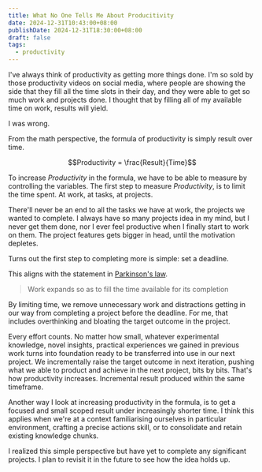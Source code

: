 ```yaml
---
title: What No One Tells Me About Producitivity
date: 2024-12-31T10:43:00+08:00
publishDate: 2024-12-31T18:30:00+08:00
draft: false
tags:
  - productivity
---
```


I've always think of productivity as getting more things done. I'm so sold by those productivity videos on social media, where people are showing the side that they fill all the time slots in their day, and they were able to get so much work and projects done. I thought that by filling all of my available time on work, results will yield.

I was wrong.

From the math perspective, the formula of productivity is simply result over time.

$$Productivity = \frac{Result}{Time}$$

To increase *Productivity* in the formula, we have to be able to measure by controlling the variables. The first step to measure *Productivity*, is to limit the time spent. At work, at tasks, at projects.

There'll never be an end to all the tasks we have at work, the projects we wanted to complete. I always have so many projects idea in my mind, but I never get them done, nor I ever feel productive when I finally start to work on them. The project features gets bigger in head, until the motivation depletes.

Turns out the first step to completing more is simple: set a deadline.

This aligns with the statement in [Parkinson's law](https://en.wikipedia.org/wiki/Parkinson%27s_law). 

> Work expands so as to fill the time available for its completion

By limiting time, we remove unnecessary work and distractions getting in our way from completing a project before the deadline. For me, that includes overthinking and bloating the target outcome in the project.

Every effort counts. No matter how small, whatever experimental knowledge, novel insights, practical experiences we gained in previous work turns into foundation ready to be transferred into use in our next project. We incrementally raise the target outcome in next iteration, pushing what we able to product and achieve in the next project, bits by bits. That's how productivity increases. Incremental result produced within the same timeframe.

Another way I look at increasing productivity in the formula, is to get a focused and small scoped result under increasingly shorter time. I think this applies when we're at a context familiarising ourselves in particular environment, crafting a precise actions skill, or to consolidate and retain existing knowledge chunks.


I realized this simple perspective but have yet to complete any significant projects. I plan to revisit it in the future to see how the idea holds up.